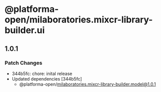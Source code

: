 # @platforma-open/milaboratories.mixcr-library-builder.ui

## 1.0.1

### Patch Changes

- 344b5fc: chore: inital release
- Updated dependencies [344b5fc]
  - @platforma-open/milaboratories.mixcr-library-builder.model@1.0.1
